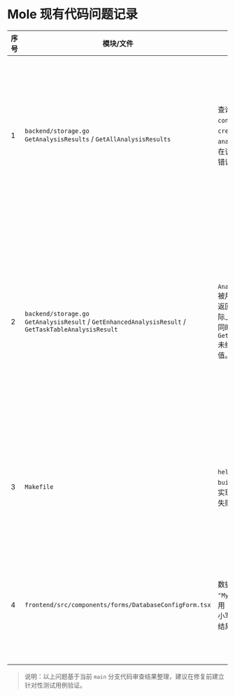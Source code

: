 # Mole 现有代码问题记录

| 序号 | 模块/文件 | 问题描述 | 影响范围 | 建议处理 |
| --- | --- | --- | --- | --- |
| 1 | `backend/storage.go`<br>`GetAnalysisResults` / `GetAllAnalysisResults` | 查询语句选择了 `connection_id` 字段，但在 `createTables` 中创建的 `analysis_results` 表并不存在该列，运行时会返回 SQL 错误。 | 前端无法读取任意分析结果，影响历史记录列表和任务结果查看。 | 在表结构中补充 `connection_id` 字段并写入数据，或调整查询逻辑改为通过 `tasks_tbls`/`metadata_tables` 关联获取连接信息。 |
| 2 | `backend/storage.go`<br>`GetAnalysisResult` / `GetEnhancedAnalysisResult` / `GetTaskTableAnalysisResult` | `AnalysisResult.DatabaseID` 被用来暂存 `table_id`，导致返回给前端的 `databaseId` 实际上是表ID，连接信息丢失；同时 `GetTaskTableAnalysisResult` 未给 `result.DatabaseID` 赋值。 | 前端无法准确区分同一表在不同连接下的分析结果，增强详情页中需要手动推断元数据。 | 为分析结果结构新增显式的 `tableId`/`connectionId` 字段，或在返回结果前补齐并使用语义化字段名。 |
| 3 | `Makefile` | `help` 目标输出包含 `make build-linux`，但文件中并未实现该目标，按照提示执行会失败。 | 影响开发者遵循命令行提示，增加上手成本。 | 补充 `build-linux` 目标或从 `help` 输出中移除该命令。 |
| 4 | `frontend/src/components/forms/DatabaseConfigForm.tsx` | 数据库类型下拉选项的值为 `"MySQL"`，而全局默认配置使用 `"mysql"`，保存后会出现大小写混合，欢迎页的类型过滤结果不可预期。 | 连接筛选条件不一致，可能导致类型过滤失效。 | 统一数据库类型枚举值（例如全局使用小写 `mysql`），并在下拉中保持与后端一致。 |

> 说明：以上问题基于当前 `main` 分支代码审查结果整理，建议在修复前建立针对性测试用例验证。 
